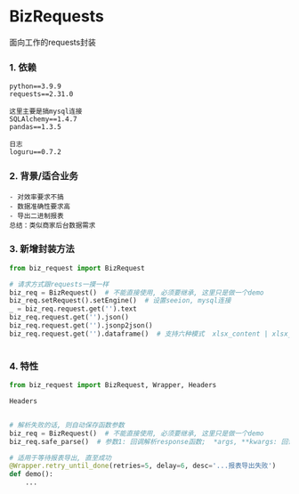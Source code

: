 # BizRequests
面向工作的requests封装

### 1. 依赖
```text
python==3.9.9
requests==2.31.0

这里主要是搞mysql连接
SQLAlchemy==1.4.7
pandas==1.3.5

日志
loguru==0.7.2
```

### 2. 背景/适合业务
```text
- 对效率要求不搞
- 数据准确性要求高
- 导出二进制报表
总结：类似商家后台数据需求
```

### 3. 新增封装方法
```python
from biz_request import BizRequest

# 请求方式跟requests一摸一样
biz_req = BizRequest()  # 不能直接使用, 必须要继承, 这里只是做一个demo
biz_req.setRequest().setEngine()  # 设置seeion, mysql连接
_ = biz_req.request.get('').text
biz_req.request.get('').json()
biz_req.request.get('').jsonp2json()
biz_req.request.get('').dataframe()  # 支持六种模式  xlsx_content | xlsx_zip | xlsx_base64 | csv_content | csv_zip | csv_base64



```

### 4. 特性
```python
from biz_request import BizRequest, Wrapper, Headers

Headers


# 解析失败的话, 则自动保存函数参数
biz_req = BizRequest()  # 不能直接使用, 必须要继承, 这里只是做一个demo
biz_req.safe_parse()  # 参数1: 回调解析response函数;  *args, **kwargs: 回调函数参数 

# 适用于等待报表导出, 直至成功
@Wrapper.retry_until_done(retries=5, delay=6, desc='...报表导出失败')
def demo():
    ...
```

```python

```

